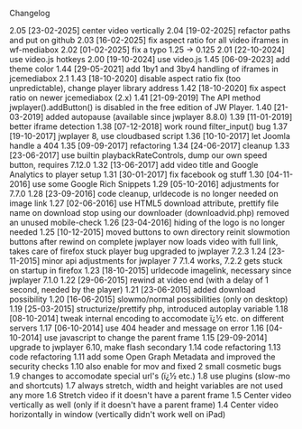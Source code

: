 Changelog

2.05 [23-02-2025] center video vertically
2.04 [19-02-2025] refactor paths and put on github
2.03 [16-02-2025] fix aspect ratio for all video iframes in wf-mediabox
2.02 [01-02-2025] fix a typo 1.25 -> 0.125
2.01 [22-10-2024] use video.js hotkeys
2.00 [19-10-2024] use video.js
1.45 [06-09-2023] add theme color
1.44 [29-05-2021] add 1by1 and 3by4 handling of iframes in jcemediabox 2.1
1.43 [18-10-2020] disable aspect ratio fix (too unpredictable), change player library address
1.42 [18-10-2020] fix aspect ratio on newer jcemediabox (2.x)
1.41 [21-09-2019] The API method jwplayer().addButton() is disabled in the free edition of JW Player.
1.40 [21-03-2019] added autopause (available since jwplayer 8.8.0)
1.39 [11-01-2019] better iframe detection
1.38 [07-12-2018] work round filter_input() bug
1.37 [19-10-2017] jwplayer 8, use cloudbased script
1.36 [10-10-2017] let Joomla handle a 404
1.35 [09-09-2017] refactoring
1.34 [24-06-2017] cleanup
1.33 [23-06-2017] use builtin playbackRateControls, dump our own speed button, requires 7.12.0
1.32 [13-06-2017] add video title and Google Analytics to player setup
1.31 [30-01-2017] fix facebook og stuff
1.30 [04-11-2016] use some Google Rich Snippets
1.29 [05-10-2016] adjustments for 7.7.0
1.28 [23-09-2016] code cleanup, urldecode is no longer needed on image link
1.27 [02-06-2016] use HTML5 download attribute, prettify file name on download
                  stop using our downloader (downloadvid.php)
                  removed an unused mobile-check
1.26 [23-04-2016] hiding of the logo is no longer needed
1.25 [10-12-2015] moved buttons to own directory
                  reinit slowmotion buttons after rewind on complete
                  jwplayer now loads video with full link, takes care of firefox stuck player bug
                  upgraded to jwplayer 7.2.3
1.24 [23-11-2015] minor api adjustments for jwplayer 7
                  7.1.4 works, 7.2.2 gets stuck on startup in firefox
1.23 [18-10-2015] urldecode imagelink, necessary since jwplayer 7.1.0
1.22 [29-06-2015] rewind at video end (with a delay of 1 second, needed by the player)
1.21 [23-06-2015] added download possibility
1.20 [16-06-2015] slowmo/normal possibilities (only on desktop)
1.19 [25-03-2015] structurize/prettify php, introduced autoplay variable
1.18 [08-10-2014] tweak internal encoding to accomodate ï¿½ etc. on different servers
1.17 [06-10-2014] use 404 header and message on error
1.16 [04-10-2014] use javascript to change the parent frame
1.15 [29-09-2014] upgrade to jwplayer 6.10, make flash secondary
1.14 code refactoring
1.13 code refactoring
1.11 add some Open Graph Metadata and improved the security checks
1.10 also enable for mov and fixed 2 small cosmetic bugs
1.9  changes to accomodate special url's (ï¿½ etc.)
1.8  use plugins (slow-mo and shortcuts)
1.7  always stretch, width and height variables are not used any more
1.6  Stretch video if it doesn't have a parent frame
1.5  Center video vertically as well (only if it doesn't have a parent frame)
1.4  Center video horizontally in window (vertically didn't work well on iPad)
